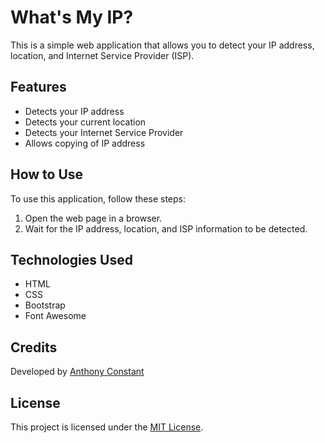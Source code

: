 # What's My IP?

This is a simple web application that allows you to detect your IP address, location, and Internet Service Provider (ISP).

## Features
- Detects your IP address
- Detects your current location
- Detects your Internet Service Provider
- Allows copying of IP address

## How to Use
To use this application, follow these steps:
1. Open the web page in a browser.
2. Wait for the IP address, location, and ISP information to be detected.

## Technologies Used
- HTML
- CSS
- Bootstrap
- Font Awesome

## Credits
Developed by [Anthony Constant](https://anthonyconstant.co.uk/)

## License
This project is licensed under the [MIT License](LICENSE).
